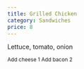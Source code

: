 ```yaml
---
title: Grilled Chicken
category: Sandwiches
price: 8
---
```


Lettuce, tomato, onion

<small> Add cheese 1 Add bacon 2</small>